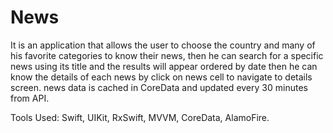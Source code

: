 # News
It is an application that allows the user to choose the country and many of his favorite categories to know their news, then he can search for a specific news using its title and the results will appear ordered by date then he can know the details of each news by click on news cell to navigate to details screen.
news data is cached in CoreData and updated every 30 minutes from API.

Tools Used: Swift, UIKit, RxSwift, MVVM, CoreData, AlamoFire.
